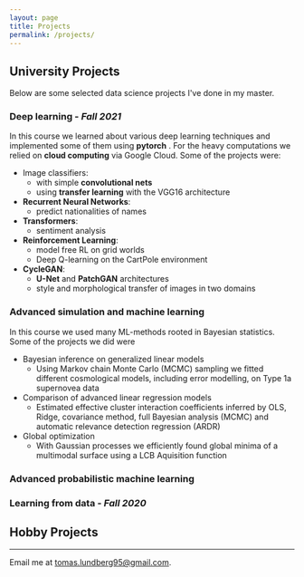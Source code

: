 ```yaml
---
layout: page
title: Projects
permalink: /projects/
---
```

## University Projects
Below are some selected data science projects I've done in my master. 
### Deep learning - *Fall 2021*
In this course we learned about various deep learning techniques and implemented some of them using **pytorch** . For the heavy computations we relied on **cloud computing** via Google Cloud. Some of the projects were:
- Image classifiers:
	- with simple **convolutional nets**
	- using **transfer learning** with the VGG16 architecture
- **Recurrent Neural Networks**: 
	- predict nationalities of names
- **Transformers**: 
	- sentiment analysis
- **Reinforcement Learning**: 
	- model free RL on grid worlds
	- Deep Q-learning on the CartPole environment
- **CycleGAN**:
	- **U-Net** and **PatchGAN** architectures 
	- style and morphological transfer of images in two domains

### Advanced simulation and machine learning
In this course we used many ML-methods rooted in Bayesian statistics. Some of the projects we did were
- Bayesian inference on generalized linear models
	- Using Markov chain Monte Carlo (MCMC) sampling we fitted different cosmological models, including error modelling, on Type 1a supernovea data
- Comparison of advanced linear regression models
	- Estimated effective cluster interaction coefficients inferred by OLS, Ridge, covariance method, full Bayesian analysis (MCMC) and automatic relevance detection regression (ARDR)
- Global optimization
	- With Gaussian processes we efficiently found global minima of a multimodal surface using a LCB Aquisition function

### Advanced probabilistic machine learning



### Learning from data - *Fall 2020*


## Hobby Projects


---

Email me at [tomas.lundberg95@gmail.com](mailto:tomas.lundberg95@gmail.com).